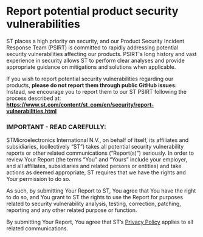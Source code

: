 # Report potential product security vulnerabilities

ST places a high priority on security, and our Product Security Incident
Response Team (PSIRT) is committed to rapidly addressing potential security
vulnerabilities affecting our products. PSIRT's long history and vast experience
in security allows ST to perform clear analyses and provide appropriate guidance
on mitigations and solutions when applicable.

If you wish to report potential security vulnerabilities regarding our products,
**please do not report them through public GitHub issues.** Instead, we
encourage you to report them to our ST PSIRT following the process described at:
**https://www.st.com/content/st_com/en/security/report-vulnerabilities.html**

### IMPORTANT - READ CAREFULLY:

STMicroelectronics International N.V., on behalf of itself, its affiliates and
subsidiaries, (collectively “ST”) takes all potential security vulnerability
reports or other related communications (“Report(s)”) seriously. In order to
review Your Report (the terms “You” and “Yours” include your employer, and all
affiliates, subsidiaries and related persons or entities) and take actions as
deemed appropriate, ST requires that we have the rights and Your permission to
do so.

As such, by submitting Your Report to ST, You agree that You have the right to
do so, and You grant to ST the rights to use the Report for purposes related to
security vulnerability analysis, testing, correction, patching, reporting and
any other related purpose or function.

By submitting Your Report, You agree that ST’s
[Privacy Policy](https://www.st.com/content/st_com/en/common/privacy-portal.html)
applies to all related communications.